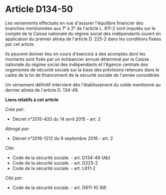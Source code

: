 # Article D134-50

Les versements effectués en vue d'assurer l'équilibre financier des branches mentionnées aux 1° à 3° de l'article L. 611-2
sont imputés sur le compte de la Caisse nationale du régime social des indépendants ouvert en application du premier alinéa
de l'article D. 225-2 dans les conditions fixées par cet article. 

Ils peuvent donner lieu en cours d'exercice à des acomptes dont les montants sont fixés par un échéancier annuel déterminé
par la Caisse nationale du régime social des indépendants et l'Agence centrale des organismes de sécurité sociale sur la base
des prévisions retenues dans le cadre de la loi de financement de la sécurité sociale de l'année considérée. 

Un versement définitif intervient dès l'établissement du solde mentionné au dernier alinéa de l'article D. 134-49.

**Liens relatifs à cet article**

_Créé par_:

  - Décret n°2015-420 du 14 avril 2015 - art. 2

_Abrogé par_:

  - Décret n°2016-1212 du 9 septembre 2016 - art. 2

_Cite_:

  - Code de la sécurité sociale. - art. D134-49 (Ab)
  - Code de la sécurité sociale. - art. D225-2
  - Code de la sécurité sociale. - art. L611-2

_Cité par_:

  - Code de la sécurité sociale. - art. D611-10 (M)
